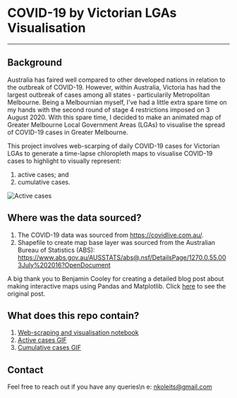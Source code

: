# COVID-19 by Victorian LGAs Visualisation
---

## Background

Australia has faired well compared to other developed nations in relation to the outbreak of COVID-19. However, within Australia, Victoria has had the largest outbreak of cases among all states - particularily Metropolitan Melbourne. Being a Melbournian myself, I've had a little extra spare time on my hands with the second round of stage 4 restrictions imposed on 3 August 2020. With this spare time, I decided to make an animated map of Greater Melbourne Local Government Areas (LGAs) to visualise the spread of COVID-19 cases in Greater Melbourne.

This project involves web-scarping of daily COVID-19 cases for Victorian LGAs to generate a time-lapse chloropleth maps to visualise COVID-19 cases to highlight to visually represent:
1. active cases; and
2. cumulative cases.

![Active cases](gif/active_cases.gif)

## Where was the data sourced?

1. The COVID-19 data was sourced from https://covidlive.com.au/. 
2. Shapefile to create map base layer was sourced from the Australian Bureau of Statistics (ABS): https://www.abs.gov.au/AUSSTATS/abs@.nsf/DetailsPage/1270.0.55.003July%202016?OpenDocument

A big thank you to Benjamin Cooley for creating a detailed blog post about making interactive maps using Pandas and Matplotlib. Click [here](https://towardsdatascience.com/lets-make-a-map-using-geopandas-pandas-and-matplotlib-to-make-a-chloropleth-map-dddc31c1983d) to see the original post.


## What does this repo contain?

1. [Web-scraping and visualisation notebook](https://github.com/NickKoleits/vic-covid-lga/blob/master/notebooks/Melbourne_COVID_cases.ipynb)
2. [Active cases GIF](https://github.com/NickKoleits/vic-covid-lga/blob/master/gif/active_cases.gif)
3. [Cumulative cases GIF](https://github.com/NickKoleits/vic-covid-lga/blob/master/gif/cumulative_cases.gif)

## Contact
Feel free to reach out if you have any queries\n
e: nkoleits@gmail.com
